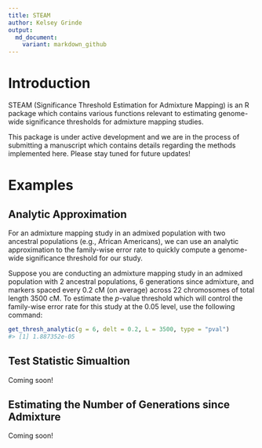 ```yaml
---
title: STEAM
author: Kelsey Grinde
output:
  md_document:
    variant: markdown_github
---
```


<!-- README.md is generated from README.Rmd. Please edit that file -->



# Introduction

STEAM (Significance Threshold Estimation for Admixture Mapping) is an R package which contains various functions relevant to estimating genome-wide significance thresholds for admixture mapping studies. 

This package is under active development and we are in the process of submitting a manuscript which contains details regarding the methods implemented here. Please stay tuned for future updates!

# Examples

## Analytic Approximation

For an admixture mapping study in an admixed population with two ancestral populations (e.g., African Americans), we can use an analytic approximation to the family-wise error rate to quickly compute a genome-wide significance threshold for our study. 

Suppose you are conducting an admixture mapping study in an admixed population with 2 ancestral populations, 6 generations since admixture, and markers spaced every 0.2 cM (on average) across 22 chromosomes of total length 3500 cM. To estimate the *p*-value threshold which will control the family-wise error rate for this study at the 0.05 level, use the following command:


```r
get_thresh_analytic(g = 6, delt = 0.2, L = 3500, type = "pval")
#> [1] 1.887352e-05
```

## Test Statistic Simualtion

Coming soon!

## Estimating the Number of Generations since Admixture

Coming soon!
